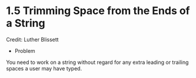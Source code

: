 # 1.5 Trimming Space from the Ends of a String

Credit: Luther Blissett

* Problem

You need to work on a string without regard for any extra leading or trailing spaces a user may have typed.
